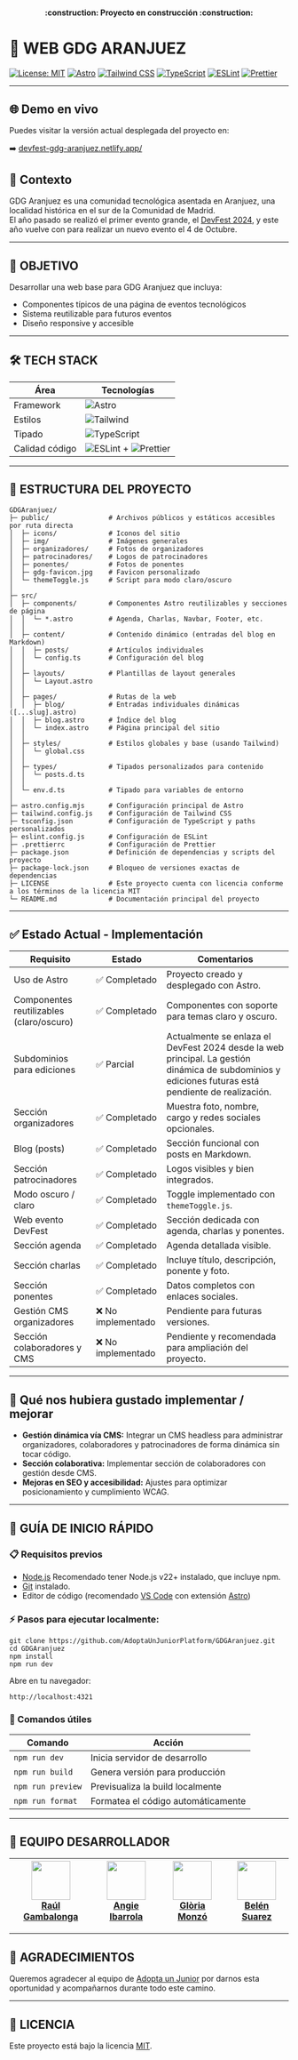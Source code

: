 <h4 align="center">
:construction: Proyecto en construcción :construction:
</h4>

# 🌟 WEB GDG ARANJUEZ

[![License: MIT](https://img.shields.io/badge/License-MIT-yellow.svg)](https://opensource.org/licenses/MIT)
[![Astro](https://img.shields.io/badge/Astro-5.8.1-FF5D01?logo=astro)](https://astro.build)
[![Tailwind CSS](https://img.shields.io/badge/Tailwind_CSS-4.1.8-06B6D4?logo=tailwindcss)](https://tailwindcss.com)
[![TypeScript](https://img.shields.io/badge/TypeScript-5.8.3-3178C6?logo=typescript)](https://www.typescriptlang.org/)
[![ESLint](https://img.shields.io/badge/ESLint-9.27.0-4B32C3?logo=eslint)](https://eslint.org/)
[![Prettier](https://img.shields.io/badge/Prettier-3.5.3-F7B93E?logo=prettier)](https://prettier.io/)

---

## 🌐 Demo en vivo

Puedes visitar la versión actual desplegada del proyecto en:

➡️ [devfest-gdg-aranjuez.netlify.app/](https://devfest-gdg-aranjuez.netlify.app/)

## 📖 Contexto

GDG Aranjuez es una comunidad tecnológica asentada en Aranjuez, una localidad histórica en el sur de la Comunidad de Madrid.  
El año pasado se realizó el primer evento grande, el [DevFest 2024](https://devfest-2024-aranjuez.vercel.app/), y este año vuelve con para realizar un nuevo evento el 4 de Octubre.

---

## 🎯 OBJETIVO

Desarrollar una web base para GDG Aranjuez que incluya:

- Componentes típicos de una página de eventos tecnológicos
- Sistema reutilizable para futuros eventos
- Diseño responsive y accesible

---

## 🛠 TECH STACK

| Área           | Tecnologías                                                                                                                                              |
| -------------- | -------------------------------------------------------------------------------------------------------------------------------------------------------- |
| Framework      | ![Astro](https://img.shields.io/badge/Astro-5.8.1-FF5D01?logo=astro)                                                                                     |
| Estilos        | ![Tailwind](https://img.shields.io/badge/Tailwind_CSS-4.1.8-06B6D4?logo=tailwindcss)                                                                     |
| Tipado         | ![TypeScript](https://img.shields.io/badge/TypeScript-5.8.3-3178C6?logo=typescript)                                                                      |
| Calidad código | ![ESLint](https://img.shields.io/badge/ESLint-9.27.0-4B32C3?logo=eslint) + ![Prettier](https://img.shields.io/badge/Prettier-3.5.3-F7B93E?logo=prettier) |

---

## 📂 ESTRUCTURA DEL PROYECTO

```
GDGAranjuez/
├─ public/               # Archivos públicos y estáticos accesibles por ruta directa
│  ├─ icons/             # Iconos del sitio
│  ├─ img/               # Imágenes generales
│  ├─ organizadores/     # Fotos de organizadores
│  ├─ patrocinadores/    # Logos de patrocinadores
│  ├─ ponentes/          # Fotos de ponentes
│  ├─ gdg-favicon.jpg    # Favicon personalizado
│  └─ themeToggle.js     # Script para modo claro/oscuro
│
├─ src/
│  ├─ components/        # Componentes Astro reutilizables y secciones de página
│  │  └─ *.astro         # Agenda, Charlas, Navbar, Footer, etc.
│  │
│  ├─ content/           # Contenido dinámico (entradas del blog en Markdown)
│  │  ├─ posts/          # Artículos individuales
│  │  └─ config.ts       # Configuración del blog
│  │
│  ├─ layouts/           # Plantillas de layout generales
│  │  └─ Layout.astro
│  │
│  ├─ pages/             # Rutas de la web
│  │  ├─ blog/           # Entradas individuales dinámicas ([...slug].astro)
│  │  ├─ blog.astro      # Índice del blog
│  │  └─ index.astro     # Página principal del sitio
│  │
│  ├─ styles/            # Estilos globales y base (usando Tailwind)
│  │  └─ global.css
│  │
│  ├─ types/             # Tipados personalizados para contenido
│  │  └─ posts.d.ts
│  │
│  └─ env.d.ts           # Tipado para variables de entorno
│
├─ astro.config.mjs      # Configuración principal de Astro
├─ tailwind.config.js    # Configuración de Tailwind CSS
├─ tsconfig.json         # Configuración de TypeScript y paths personalizados
├─ eslint.config.js      # Configuración de ESLint
├─ .prettierrc           # Configuración de Prettier
├─ package.json          # Definición de dependencias y scripts del proyecto
├─ package-lock.json     # Bloqueo de versiones exactas de dependencias
├─ LICENSE               # Este proyecto cuenta con licencia conforme a los términos de la licencia MIT
└─ README.md             # Documentación principal del proyecto
```

---

## ✅ Estado Actual - Implementación

| Requisito                                | Estado             | Comentarios                                                                                                                                         |
| ---------------------------------------- | ------------------ | --------------------------------------------------------------------------------------------------------------------------------------------------- |
| Uso de Astro                             | ✅ Completado      | Proyecto creado y desplegado con Astro.                                                                                                             |
| Componentes reutilizables (claro/oscuro) | ✅ Completado      | Componentes con soporte para temas claro y oscuro.                                                                                                  |
| Subdominios para ediciones               | ✅ Parcial         | Actualmente se enlaza el DevFest 2024 desde la web principal. La gestión dinámica de subdominios y ediciones futuras está pendiente de realización. |
| Sección organizadores                    | ✅ Completado      | Muestra foto, nombre, cargo y redes sociales opcionales.                                                                                            |
| Blog (posts)                             | ✅ Completado      | Sección funcional con posts en Markdown.                                                                                                            |
| Sección patrocinadores                   | ✅ Completado      | Logos visibles y bien integrados.                                                                                                                   |
| Modo oscuro / claro                      | ✅ Completado      | Toggle implementado con `themeToggle.js`.                                                                                                           |
| Web evento DevFest                       | ✅ Completado      | Sección dedicada con agenda, charlas y ponentes.                                                                                                    |
| Sección agenda                           | ✅ Completado      | Agenda detallada visible.                                                                                                                           |
| Sección charlas                          | ✅ Completado      | Incluye título, descripción, ponente y foto.                                                                                                        |
| Sección ponentes                         | ✅ Completado      | Datos completos con enlaces sociales.                                                                                                               |
| Gestión CMS organizadores                | ❌ No implementado | Pendiente para futuras versiones.                                                                                                                   |
| Sección colaboradores y CMS              | ❌ No implementado | Pendiente y recomendada para ampliación del proyecto.                                                                                               |

---

## 🚀 Qué nos hubiera gustado implementar / mejorar

- **Gestión dinámica vía CMS:** Integrar un CMS headless para administrar organizadores, colaboradores y patrocinadores de forma dinámica sin tocar código.
- **Sección colaborativa:** Implementar sección de colaboradores con gestión desde CMS.
- **Mejoras en SEO y accesibilidad:** Ajustes para optimizar posicionamiento y cumplimiento WCAG.

---

## 🚀 GUÍA DE INICIO RÁPIDO

### 📋 Requisitos previos

- [Node.js](https://nodejs.org/) Recomendado tener Node.js v22+ instalado, que incluye npm.
- [Git](https://git-scm.com/) instalado.
- Editor de código (recomendado [VS Code](https://code.visualstudio.com/) con extensión [Astro](https://marketplace.visualstudio.com/items?itemName=astro-build.astro-vscode))

### ⚡ Pasos para ejecutar localmente:

```
git clone https://github.com/AdoptaUnJuniorPlatform/GDGAranjuez.git
cd GDGAranjuez
npm install
npm run dev
```

Abre en tu navegador:

```
http://localhost:4321
```

### 🔧 Comandos útiles

| Comando           | Acción                             |
| ----------------- | ---------------------------------- |
| `npm run dev`     | Inicia servidor de desarrollo      |
| `npm run build`   | Genera versión para producción     |
| `npm run preview` | Previsualiza la build localmente   |
| `npm run format`  | Formatea el código automáticamente |

---

## 👥 EQUIPO DESARROLLADOR

| [<img src="https://github.com/RaulGamBalonga.png" width=70><br>Raúl Gambalonga](https://github.com/RaulGamBalonga) | [<img src="https://github.com/AngieMiv.png" width=70><br>Angie Ibarrola](https://github.com/AngieMiv) | [<img src="https://github.com/Aredhel269.png" width=70><br>Glòria Monzó](https://github.com/Aredhel269) | [<img src="https://github.com/belensuarez477.png" width=70><br>Belén Suarez](https://github.com/belensuarez477) |
| ------------------------------------------------------------------------------------------------------------------ | ----------------------------------------------------------------------------------------------------- | ------------------------------------------------------------------------------------------------------- | --------------------------------------------------------------------------------------------------------------- |

---

## 🤝 AGRADECIMIENTOS

Queremos agradecer al equipo de [Adopta un Junior](https://adoptaunjunior.es) por darnos esta oportunidad y acompañarnos durante todo este camino.

---

## 📝 LICENCIA

Este proyecto está bajo la licencia [MIT](LICENSE).
